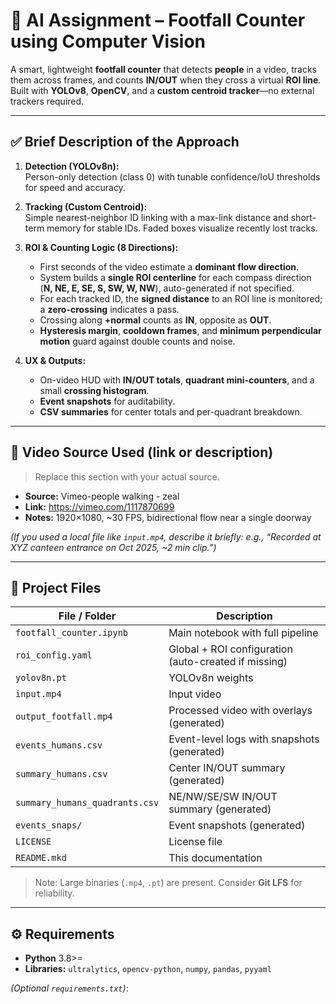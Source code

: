 # 🧠 AI Assignment – Footfall Counter using Computer Vision

A smart, lightweight **footfall counter** that detects **people** in a video, tracks them across frames, and counts **IN/OUT** when they cross a virtual **ROI line**.  
Built with **YOLOv8**, **OpenCV**, and a **custom centroid tracker**—no external trackers required.

---

## ✅ Brief Description of the Approach

1. **Detection (YOLOv8n):**  
   Person-only detection (class 0) with tunable confidence/IoU thresholds for speed and accuracy.

2. **Tracking (Custom Centroid):**  
   Simple nearest-neighbor ID linking with a max-link distance and short-term memory for stable IDs. Faded boxes visualize recently lost tracks.

3. **ROI & Counting Logic (8 Directions):**  
   - First seconds of the video estimate a **dominant flow direction**.  
   - System builds a **single ROI centerline** for each compass direction (**N, NE, E, SE, S, SW, W, NW**), auto-generated if not specified.  
   - For each tracked ID, the **signed distance** to an ROI line is monitored; a **zero-crossing** indicates a pass.  
   - Crossing along **+normal** counts as **IN**, opposite as **OUT**.  
   - **Hysteresis margin**, **cooldown frames**, and **minimum perpendicular motion** guard against double counts and noise.

4. **UX & Outputs:**  
   - On-video HUD with **IN/OUT totals**, **quadrant mini-counters**, and a small **crossing histogram**.  
   - **Event snapshots** for auditability.  
   - **CSV summaries** for center totals and per-quadrant breakdown.

---

## 🎥 Video Source Used (link or description)

> Replace this section with your actual source.

- **Source:** Vimeo-people walking - zeal
- **Link:** https://vimeo.com/1117870699
- **Notes:** 1920×1080, ~30 FPS, bidirectional flow near a single doorway

*(If you used a local file like `input.mp4`, describe it briefly: e.g., “Recorded at XYZ canteen entrance on Oct 2025, ~2 min clip.”)*

---

## 🧩 Project Files

| File / Folder                      | Description                                                |
|-----------------------------------|------------------------------------------------------------|
| `footfall_counter.ipynb`          | Main notebook with full pipeline                           |
| `roi_config.yaml`                 | Global + ROI configuration (auto-created if missing)       |
| `yolov8n.pt`                      | YOLOv8n weights                                            |
| `input.mp4`                       | Input video                                                |
| `output_footfall.mp4`             | Processed video with overlays (generated)                  |
| `events_humans.csv`               | Event-level logs with snapshots (generated)                |
| `summary_humans.csv`              | Center IN/OUT summary (generated)                          |
| `summary_humans_quadrants.csv`    | NE/NW/SE/SW IN/OUT summary (generated)                     |
| `events_snaps/`                   | Event snapshots (generated)                                |
| `LICENSE`                         | License file                                               |
| `README.mkd`                      | This documentation                                         |

> Note: Large binaries (`.mp4`, `.pt`) are present. Consider **Git LFS** for reliability.

---

## ⚙️ Requirements

- **Python** 3.8>=
- **Libraries:** `ultralytics`, `opencv-python`, `numpy`, `pandas`, `pyyaml`

*(Optional `requirements.txt`)*:
